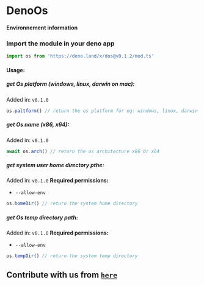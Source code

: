 # DenoOs
**Environnement information**
### Import the module in your deno app
```js
import os from 'https://deno.land/x/dos@v0.1.2/mod.ts'
```
#### Usage:
##### get Os platform (windows, linux, darwin on mac):
Added in: ``v0.1.0``
```js
os.paltform() // return the os platform for eg: windows, linux, darwin on mac ..
```

##### get Os name (x86, x64):
Added in: ``v0.1.0``
```js
await os.arch() // return the os architecture x86 Or x64
```
##### get system user home directory pthe:
Added in: ``v0.1.0``
**Required permissions:** 
- ``--allow-env``

```js
os.homeDir() // return the system home directory 
```
##### get Os temp directory path:
Added in: ``v0.1.0``
**Required permissions:** 
- ``--allow-env``

```js
os.tempDir() // return the system temp directory
```

## Contribute with us from [``here``](https://github.com/moncefplastin07/deno-os)

